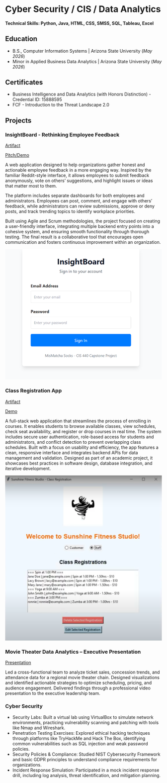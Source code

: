 # Cyber Security / CIS / Data Analytics

#### Technical Skills: Python, Java, HTML, CSS, SMSS, SQL, Tableau, Excel

## Education 			        		
- B.S., Computer Information Systems | Arizona State University (_May 2026_)
- Minor in Applied Business Data Analytics | Arizona State University (_May 2026_)
## Certificates
- Business Intelligence and Data Analytics (with Honors Distinction) - Credential ID: 15888595
- FCF - Introduction to the Threat Landscape 2.0 

## Projects
### InsightBoard - Rethinking Employee Feedback
[Artifact](https://github.com/Ccrypsis/InsightBoard) 

[Pitch/Demo](https://docs.google.com/presentation/d/1TkWyY4RRbUriOxdPkLdpftpb9Pln6G13D3XdUfW9h3c/edit)

A web application designed to help organizations gather honest and actionable employee feedback in a more engaging way. Inspired by the familiar Reddit-style interface, it allows employees to submit feedback anonymously, vote on others’ suggestions, and highlight issues or ideas that matter most to them.

The platform includes separate dashboards for both employees and administrators. Employees can post, comment, and engage with others’ feedback, while administrators can review submissions, approve or deny posts, and track trending topics to identify workplace priorities.

Built using Agile and Scrum methodologies, the project focused on creating a user-friendly interface, integrating multiple backend entry points into a cohesive system, and ensuring smooth functionality through thorough testing. The final result is a collaborative tool that encourages open communication and fosters continuous improvement within an organization.

![InsightBoard Login Page](/assets/img/InsightBoard.png)

### Class Registration App
[Artifact](https://github.com/Ccrypsis/ClassApp)

[Demo](https://www.youtube.com/watch?v=U-wOqDPxjfY)

A full-stack web application that streamlines the process of enrolling in courses. It enables students to browse available classes, view schedules, check seat availability, and register or drop courses in real time. The system includes secure user authentication, role-based access for students and administrators, and conflict detection to prevent overlapping class schedules. Built with a focus on usability and efficiency, the app features a clean, responsive interface and integrates backend APIs for data management and validation. Designed as part of an academic project, it showcases best practices in software design, database integration, and iterative development.

![Registration App](/assets/img/RegistrationApp.png)

### Movie Theater Data Analytics – Executive Presentation
[Presentation](https://www.youtube.com/watch?v=lpbHQ0RsRj8)

Led a cross-functional team to analyze ticket sales, concession trends, and attendance data for a regional movie theater chain. Designed visualizations and identified actionable strategies to optimize scheduling, pricing, and audience engagement. Delivered findings through a professional video presentation to the executive leadership team.

### Cyber Security
- Security Labs: Built a virtual lab using VirtualBox to simulate network environments, practicing vulnerability scanning and patching with tools like Nmap and Wireshark.
- Penetration Testing Exercises: Explored ethical hacking techniques through platforms like TryHackMe and Hack The Box, identifying common vulnerabilities such as SQL injection and weak password policies.
- Security Policies & Compliance: Studied NIST Cybersecurity Framework and basic GDPR principles to understand compliance requirements for organizations.
- Incident Response Simulation: Participated in a mock incident response drill, including log analysis, threat identification, and mitigation planning.

